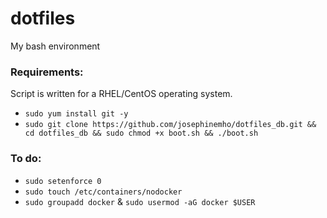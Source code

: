 # dotfiles
My bash environment

### Requirements:
Script is written for a RHEL/CentOS operating system. 

* `sudo yum install git -y`
* `sudo git clone https://github.com/josephinemho/dotfiles_db.git && cd dotfiles_db && sudo chmod +x boot.sh && ./boot.sh`

### To do:
* `sudo setenforce 0`
* `sudo touch /etc/containers/nodocker`
* `sudo groupadd docker` & `sudo usermod -aG docker $USER`
